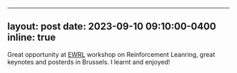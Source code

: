   ---
layout: post
date: 2023-09-10 09:10:00-0400
inline: true
---

Great opportunity at [EWRL](https://ewrl.wordpress.com/ewrl16-2023/) workshop on Reinforcement Leanring, great keynotes and posterds in Brussels. I learnt and enjoyed!
